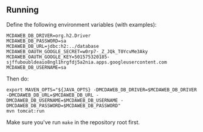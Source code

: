 
Running
-------

Define the following environment variables (with examples):

	MCDAWEB_DB_DRIVER=org.h2.Driver
	MCDAWEB_DB_PASSWORD=sa
	MCDAWEB_DB_URL=jdbc:h2:../database
	MCDAWEB_OAUTH_GOOGLE_SECRET=w0rp7-_Z_JQk_T0YcvMe3Aky
	MCDAWEB_OAUTH_GOOGLE_KEY=501575320185-sjffuboubldeaio8ngl1hrgfdj5a2nia.apps.googleusercontent.com
	MCDAWEB_DB_USERNAME=sa


Then do:

	export MAVEN_OPTS="${JAVA_OPTS} -DMCDAWEB_DB_DRIVER=$MCDAWEB_DB_DRIVER -DMCDAWEB_DB_URL=$MCDAWEB_DB_URL -DMCDAWEB_DB_USERNAME=$MCDAWEB_DB_USERNAME -DMCDAWEB_DB_PASSWORD=$MCDAWEB_DB_PASSWORD"
	mvn tomcat:run

Make sure you've run `make` in the repository root first.
